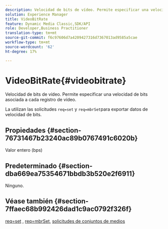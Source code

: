 ```yaml
---
description: Velocidad de bits de vídeo. Permite especificar una velocidad de bits asociada a cada registro de vídeo.
solution: Experience Manager
title: VideoBitRate
feature: Dynamic Media Classic,SDK/API
role: Developer,Business Practitioner
translation-type: tm+mt
source-git-commit: f6c97606d7a4209427316d7367013ad9585a5cae
workflow-type: tm+mt
source-wordcount: '62'
ht-degree: 17%

---
```



# VideoBitRate{#videobitrate}

Velocidad de bits de vídeo. Permite especificar una velocidad de bits asociada a cada registro de vídeo.

La utilizan las solicitudes `req=set` y `req=mbrSet`para exportar datos de velocidad de bits.

## Propiedades {#section-76731467b23240ac89b0767491c6020b}

Valor entero (bps)

## Predeterminado {#section-dba669ea75354671bbdb3b520e2f6911}

Ninguno.

## Véase también {#section-7ffaec68b992426dad1c9ac0792f326f}

[req=set](/help/aem-is-ir-api/is-api/http-ref/image-serving-api-ref/c-http-protocol-reference/c-command-reference/r-req/r-set.md) ,  [req=mbrSet](/help/aem-is-ir-api/is-api/http-ref/image-serving-api-ref/c-http-protocol-reference/c-command-reference/r-req/r-mbrset.md),  [solicitudes de conjuntos de medios](/help/aem-is-ir-api/is-api/http-ref/image-serving-api-ref/c-http-protocol-reference/c-syntax-and-features/r-media-set-requests.md)
